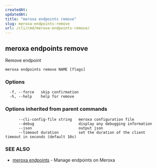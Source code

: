```yaml
---
createdAt: 
updatedAt: 
title: "meroxa endpoints remove"
slug: meroxa-endpoints-remove
url: /cli/cmd/meroxa-endpoints-remove/
---
```

## meroxa endpoints remove

Remove endpoint

```
meroxa endpoints remove NAME [flags]
```

### Options

```
  -f, --force   skip confirmation
  -h, --help    help for remove
```

### Options inherited from parent commands

```
      --cli-config-file string   meroxa configuration file
      --debug                    display any debugging information
      --json                     output json
      --timeout duration         set the duration of the client timeout in seconds (default 10s)
```

### SEE ALSO

* [meroxa endpoints](/cli/cmd/meroxa-endpoints/)	 - Manage endpoints on Meroxa

